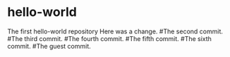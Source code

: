 # hello-world
The first hello-world repository
Here was a change.
#The second commit.
#The third commit.
#The fourth commit.
#The fifth commit.
#The sixth commit.
#The guest commit.
